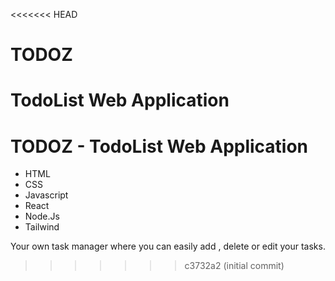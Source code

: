 <<<<<<< HEAD
# TODOZ
TodoList Web Application
=======
# TODOZ - TodoList Web Application

- HTML
- CSS
- Javascript
- React
- Node.Js
- Tailwind

Your own task manager where you can easily add , delete or edit your tasks.
>>>>>>> c3732a2 (initial commit)
